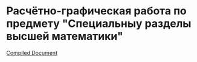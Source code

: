 # Расчётно-графическая работа по предмету "Cпециальныу разделы высшей математики"
[Compiled Document](rgr.pdf)
